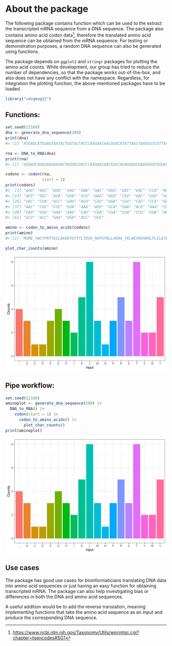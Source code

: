 
# About the package

The following package contains function which can be used to the extract
the transcripted mRNA sequence from a DNA sequence. The package also
contains amino acid codon data[^1], therefore the translated amino acid
sequence can be obtained from the mRNA sequence. For testing or
demonstration purposes, a random DNA sequence can also be generated
using functions.

The package depends on `ggplot2` and `stringr` packages for plotting the
amino acid counts. While development, our group has tried to reduce the
number of dependencies, so that the package works out-of-the-box, and
also does not have any conflict with the namespace. Regardless, for
integration the plotting function, the above-mentioned packages have to
be loaded.

``` r
library("cdogmag22")
```

## Functions:

``` r
set.seed(22160)
dna <- generate_dna_sequence(200)
print(dna)
#> [1] "ATGAGCATGGAGTAATACTGGTGCTACCCAAGAACAACGGGCATATTAGCTAAGGGTCGTTACGGGTATACGTACCTAACCGATAGTCATTAACGTCACCCAGGTACTAACCTGCTCGTAAAAATGGCATAAACGAAACTATGGGAGGTGAAAAAGCATCGACGACTACCTTTAATCTTGGCTACCGAATGAACCTCGCT"
```

``` r
rna <- DNA_to_RNA(dna)
print(rna)
#> [1] "AUGAGCAUGGAGUAAUACUGGUGCUACCCAAGAACAACGGGCAUAUUAGCUAAGGGUCGUUACGGGUAUACGUACCUAACCGAUAGUCAUUAACGUCACCCAGGUACUAACCUGCUCGUAAAAAUGGCAUAAACGAAACUAUGGGAGGUGAAAAAGCAUCGACGACUACCUUUAAUCUUGGCUACCGAAUGAACCUCGCU"
```

``` r
codons <- codon(rna,
                start = 1)
print(codons)
#>  [1] "AUG" "AGC" "AUG" "GAG" "UAA" "UAC" "UGG" "UGC" "UAC" "CCA" "AGA" "ACA"
#> [13] "ACG" "GGC" "AUA" "UUA" "GCU" "AAG" "GGU" "CGU" "UAC" "GGG" "UAU" "ACG"
#> [25] "UAC" "CUA" "ACC" "GAU" "AGU" "CAU" "UAA" "CGU" "CAC" "CCA" "GGU" "ACU"
#> [37] "AAC" "CUG" "CUC" "GUA" "AAA" "AUG" "GCA" "UAA" "ACG" "AAA" "CUA" "UGG"
#> [49] "GAG" "GUG" "AAA" "AAG" "CAU" "CGA" "CGA" "CUA" "CCU" "UUA" "AUC" "UUG"
#> [61] "GCU" "ACC" "GAA" "UGA" "ACC" "UCG"
```

``` r
amino <- codon_to_amino_acids(codons)
print(amino)
#> [1] "MSME_YWCYPRTTGILAKGRYGYTYLTDSH_RHPGTNLLVKMA_TKLWEVKKHRRLPLILATE_TS"
```

``` r
plot_char_counts(amino)
```

![](README_files/figure-gfm/unnamed-chunk-6-1.svg)<!-- -->

## Pipe workflow:

``` r
set.seed(22160)
aminoplot <- generate_dna_sequence(200) |>
  DNA_to_RNA() |>
    codon(start = 1) |>
      codon_to_amino_acids() |>
        plot_char_counts()
print(aminoplot)
```

![](README_files/figure-gfm/unnamed-chunk-7-1.svg)<!-- -->

## Use cases

The package has good use cases for bioinformaticians translating DNA
data into amino acid sequences or just having an easy function for
obtaining transcripted mRNA. The package can also help investigating
bias or differences in both the DNA and amino acid sequences.

A useful addition would be to add the reverse translation, meaning
implementing functions that take the amino acid sequence as an input and
produce the corresponding DNA sequence.

[^1]: <https://www.ncbi.nlm.nih.gov/Taxonomy/Utils/wprintgc.cgi?chapter=tgencodes#SG1>
